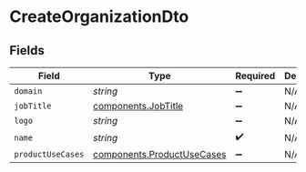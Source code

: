 # CreateOrganizationDto


## Fields

| Field                                                                    | Type                                                                     | Required                                                                 | Description                                                              |
| ------------------------------------------------------------------------ | ------------------------------------------------------------------------ | ------------------------------------------------------------------------ | ------------------------------------------------------------------------ |
| `domain`                                                                 | *string*                                                                 | :heavy_minus_sign:                                                       | N/A                                                                      |
| `jobTitle`                                                               | [components.JobTitle](../../models/components/jobtitle.md)               | :heavy_minus_sign:                                                       | N/A                                                                      |
| `logo`                                                                   | *string*                                                                 | :heavy_minus_sign:                                                       | N/A                                                                      |
| `name`                                                                   | *string*                                                                 | :heavy_check_mark:                                                       | N/A                                                                      |
| `productUseCases`                                                        | [components.ProductUseCases](../../models/components/productusecases.md) | :heavy_minus_sign:                                                       | N/A                                                                      |